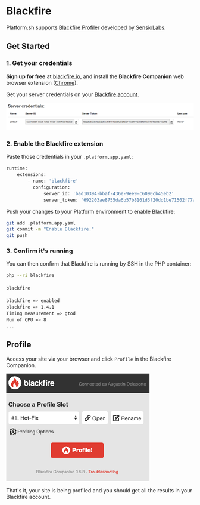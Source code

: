 # Blackfire

Platform.sh supports [Blackfire Profiler](https://blackfire.io/)
developed by [SensioLabs](http://sensiolabs.com/).

## Get Started

### 1. Get your credentials

**Sign up for free** at [blackfire.io](https://blackfire.io/signup), and
install the **Blackfire Companion** web browser extension
([Chrome](https://chrome.google.com/webstore/detail/blackfire-companion/miefikpgahefdbcgoiicnmpbeeomffld)).

Get your server credentials on your [Blackfire
account](https://blackfire.io/account/credentials).

![Blackfire credentials](/images/blackfire-credentials.png)

### 2. Enable the Blackfire extension

Paste those credentials in your `.platform.app.yaml`:

```bash
runtime:
    extensions:
        - name: 'blackfire'
          configuration:
              server_id: 'bad10394-bbaf-436e-9ee9-c6090cb45eb2'
              server_token: '692203ae8755da6b57b8161d3f20dd1be71502f77adebf3363d164033d74d29b'
```

Push your changes to your Platform environment to enable Blackfire:

```bash
git add .platform.app.yaml
git commit -m "Enable Blackfire."
git push
```

### 3. Confirm it's running

You can then confirm that Blackfire is running by SSH in the PHP container:

```bash
php --ri blackfire

blackfire

blackfire => enabled
blackfire => 1.4.1
Timing measurement => gtod
Num of CPU => 8
...
```

## Profile

Access your site via your browser and click `Profile` in the Blackfire
Companion.

![Blackfire Companion](/images/blackfire-companion.png)

That's it, your site is being profiled and you should get all the
results in your Blackfire account.
